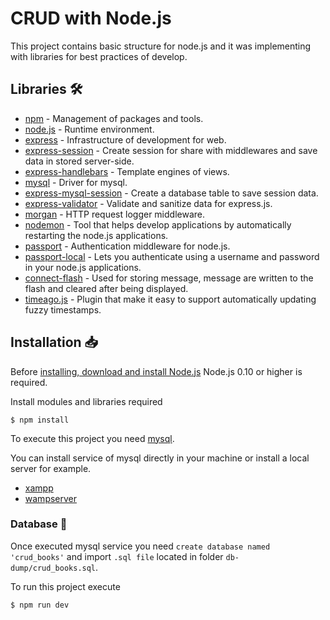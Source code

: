 # CRUD with Node.js
This project contains basic structure for node.js and it was implementing with libraries for best practices of develop. 

## Libraries 🛠️
* [npm](https://www.npmjs.com/) - Management of packages and  tools. 
* [node.js](https://nodejs.org/en/) - Runtime environment.
* [express](https://expressjs.com/en/) - Infrastructure of development for web.
* [express-session](https://www.npmjs.com/package/express-session) - Create session for share with middlewares and save data in stored server-side.
* [express-handlebars](https://www.npmjs.com/package/express-handlebars) - Template engines of views.
* [mysql](https://www.npmjs.com/package/mysql/) - Driver for mysql.
* [express-mysql-session](https://www.npmjs.com/package/express-mysql-session/) - Create a database table to save session data.        
* [express-validator](https://express-validator.github.io/) - Validate and sanitize data for express.js.    
* [morgan](https://www.npmjs.com/package/morgan) - HTTP request logger middleware.    
* [nodemon](https://www.npmjs.com/package/nodemon/) - Tool that helps develop applications by automatically restarting the node.js applications.    
* [passport](https://www.npmjs.com/package/passport) - Authentication middleware for node.js.
* [passport-local](https://www.npmjs.com/package/passport-local) - Lets you authenticate using a username and password in your node.js applications.  
* [connect-flash](https://www.npmjs.com/package/connect-flash) - Used for storing message, message are written to the flash and cleared after being displayed.  
* [timeago.js](https://www.npmjs.com/package/timeago/) - Plugin that make it easy to support automatically updating fuzzy timestamps.  
  

## Installation 📥
Before [installing, download and install Node.js](https://nodejs.org/en/download/) Node.js 0.10 or higher is required.

Install modules and libraries required
```
$ npm install
```

To execute this project you need [mysql](https://www.mysql.com/).

You can install service of mysql directly in your machine or install a local server for example.
  
* [xampp](https://www.apachefriends.org/download.html)  
* [wampserver](http://www.wampserver.com/en/#download-wrapper)

### Database 💾
Once executed mysql service you need `create database named 'crud_books'` and import `.sql file` located in folder `db-dump/crud_books.sql`. 

To run this project execute 
```
$ npm run dev
```




  

